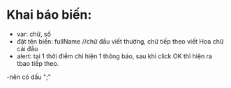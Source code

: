# Khai báo biến:
- var: chữ, số
- đặt tên biến: fullName //chữ đầu viết thường, chữ tiếp theo viết Hoa chữ cái đầu
- alert: tại 1 thời điểm chỉ hiện 1 thông báo, sau khi click OK thì hiện ra tbao tiếp theo.

-nên có dấu ";"
